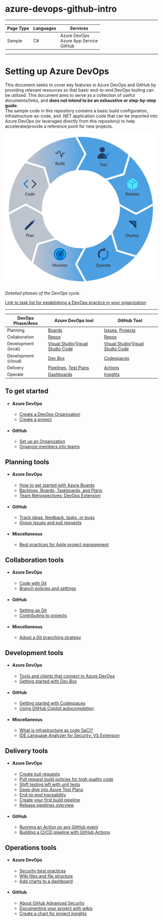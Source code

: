 # azure-devops-github-intro

---

| Page Type | Languages | Services                                        |
| --------- | --------- | ----------------------------------------------- |
| Sample    | C#        | Azure DevOps <br> Azure App Service <br> GitHub |

---

# Setting up Azure DevOps

This document seeks to cover key features in Azure DevOps and GitHub by providing relevant resources so that basic end-to-end DevOps tooling can be utilized. This document aims to serve as a collection of useful documents/links, and **does not intend to be an exhaustive or step-by-step guide**.
<br>
The sample code in this repository contains a basic build configuration, infrastructure-as-code, and .NET application code that can be imported into Azure DevOps (or leveraged directly from this repository) to help accelerate/provide a reference point for new projects.

<img src="./Docs/devopscycle.png" alt="DevOps cycle" width="500"/><br>

_Detailed phases of the DevOps cycle._

[Link to task list for establishing a DevOps practice in your organization](Docs/DevOpsChecklist.md)

---

| DevOps Phase/Area   | Azure DevOps tool                                                                                                                                                                                                         | GitHub Tool                                                                                                                                                           |
| ------------------- | ------------------------------------------------------------------------------------------------------------------------------------------------------------------------------------------------------------------------- | --------------------------------------------------------------------------------------------------------------------------------------------------------------------- |
| Planning            | [Boards](https://azure.microsoft.com/en-us/products/devops/boards/)                                                                                                                                                       | [Issues](https://docs.github.com/en/issues), [Projects](https://docs.github.com/en/issues/planning-and-tracking-with-projects/learning-about-projects/about-projects) |
| Collaboration       | [Repos](https://azure.microsoft.com/en-us/products/devops/repos/)                                                                                                                                                         | [Repos](https://docs.github.com/en/repositories)                                                                                                                      |
| Development (local) | [Visual Studio](https://visualstudio.microsoft.com/)/[Visual Studio Code](https://code.visualstudio.com/)                                                                                                                 | [Visual Studio](https://visualstudio.microsoft.com/)/[Visual Studio Code](https://code.visualstudio.com/)                                                             |
| Development (cloud) | [Dev Box](https://azure.microsoft.com/en-us/products/dev-box/)                                                                                                                                                            | [Codespaces](https://docs.github.com/en/codespaces)                                                                                                                   |
| Delivery            | [Pipelines](https://learn.microsoft.com/en-us/azure/devops/pipelines/get-started/what-is-azure-pipelines?view=azure-devops), [Test Plans](https://learn.microsoft.com/en-us/azure/devops/test/overview?view=azure-devops) | [Actions](https://docs.github.com/en/actions)                                                                                                                         |
| Operate             | [Dashboards](https://learn.microsoft.com/en-us/azure/devops/report/dashboards/overview?view=azure-devops)                                                                                                                 | [Insights](https://docs.github.com/en/issues/planning-and-tracking-with-projects/viewing-insights-from-your-project/about-insights-for-projects)                      |

## To get started

-   #### Azure DevOps

    -   [Create a DevOps Organization](https://learn.microsoft.com/en-us/azure/devops/organizations/accounts/create-organization?view=azure-devops)
    -   [Create a project](https://learn.microsoft.com/en-us/azure/devops/organizations/projects/create-project?view=azure-devops&tabs=browser)

-   #### GitHub
    -   [Set up an Organization](https://docs.github.com/en/organizations)
    -   [Organize members into teams](https://docs.github.com/en/organizations/organizing-members-into-teams)

## Planning tools

-   #### Azure DevOps

    -   [How to get started with Azure Boards](https://learn.microsoft.com/en-us/azure/devops/boards/get-started/?view=azure-devops)
    -   [Backlogs, Boards, Taskboards, and Plans](https://learn.microsoft.com/en-us/azure/devops/boards/backlogs/backlogs-boards-plans?view=azure-devops)
    -   [Team Retrospectives: DevOps Extension](https://marketplace.visualstudio.com/items?itemName=ms-devlabs.team-retrospectives)

-   #### GitHub

    -   [Track ideas, feedback, tasks, or bugs](https://docs.github.com/en/issues/tracking-your-work-with-issues/about-issues)
    -   [Group issues and pull requests](https://github.com/features/issues)

-   #### Miscellaneous
    -   [Best practices for Agile project management](https://learn.microsoft.com/en-us/azure/devops/boards/best-practices-agile-project-management?view=azure-devops&tabs=agile-process)

## Collaboration tools

-   #### Azure DevOps

    -   [Code with Git](https://learn.microsoft.com/en-us/azure/devops/user-guide/code-with-git?view=azure-devops)
    -   [Branch policies and settings](https://learn.microsoft.com/en-us/azure/devops/repos/git/branch-policies?view=azure-devops&tabs=browser)

-   #### GitHub

    -   [Setting up Git](https://docs.github.com/en/get-started/quickstart/set-up-git)
    -   [Contributing to projects](https://docs.github.com/en/get-started/quickstart/contributing-to-projects)

-   #### Miscellaneous
    -   [Adopt a Git branching strategy](https://learn.microsoft.com/en-us/azure/devops/repos/git/git-branching-guidance?view=azure-devops)

## Development tools

-   #### Azure DevOps

    -   [Tools and clients that connect to Azure DevOps](https://learn.microsoft.com/en-us/azure/devops/user-guide/tools?view=azure-devops)
    -   [Getting started with Dev Box](https://learn.microsoft.com/en-us/azure/dev-box/quickstart-configure-dev-box-service?tabs=AzureADJoin)

-   #### GitHub

    -   [Getting started with Codespaces](https://github.com/features/codespaces)
    -   [Using GitHub Copilot autocompletion](https://docs.github.com/en/copilot/overview-of-github-copilot/about-github-copilot)

-   #### Miscellaneous
    -   [What is infrastructure as code (IaC)?](https://learn.microsoft.com/en-us/devops/deliver/what-is-infrastructure-as-code)
    -   [IDE Language Analyzer for Security: VS Extension](https://marketplace.visualstudio.com/items?itemName=MS-CST-E.MicrosoftDevSkim)

## Delivery tools

-   #### Azure DevOps

    -   [Create pull requests](https://learn.microsoft.com/en-us/azure/devops/repos/git/pull-requests?view=azure-devops&tabs=browser)
    -   [Pull request build policies for high quality code](https://devblogs.microsoft.com/devops/pull-request-build-policies-for-high-quality-code/)
    -   [Shift testing left with unit tests](https://learn.microsoft.com/en-us/devops/develop/shift-left-make-testing-fast-reliable)
    -   [Deep dive into Azure Test Plans](https://azure.microsoft.com/en-us/blog/deep-dive-into-azure-test-plans/)
    -   [End-to-end traceability](https://learn.microsoft.com/en-us/azure/devops/cross-service/end-to-end-traceability?toc=%2Fazure%2Fdevops%2Fboards%2Ftoc.json&view=azure-devops)
    -   [Create your first build pipeline](https://learn.microsoft.com/en-us/azure/devops/pipelines/create-first-pipeline?view=azure-devops&tabs=java%2Ctfs-2018-2%2Cbrowser)
    -   [Release pipelines overview](https://learn.microsoft.com/en-us/azure/devops/pipelines/release/?view=azure-devops)

-   #### GitHub
    -   [Running an Action on any GitHub event](https://github.com/features/actions)
    -   [Building a CI/CD pipeline with GitHub Actions](https://github.blog/2022-02-02-build-ci-cd-pipeline-github-actions-four-steps/)

## Operations tools

-   #### Azure DevOps

    -   [Security best practices](https://learn.microsoft.com/en-us/azure/devops/organizations/security/security-best-practices?view=azure-devops)
    -   [Wiki files and file structure](https://learn.microsoft.com/en-us/azure/devops/project/wiki/wiki-file-structure?view=azure-devops)
    -   [Add charts to a dashboard](https://learn.microsoft.com/en-us/azure/devops/report/dashboards/add-charts-to-dashboard?view=azure-devops)

-   #### GitHub
    -   [About GiHub Advanced Security](https://docs.github.com/en/get-started/learning-about-github/about-github-advanced-security)
    -   [Documenting your project with wikis](https://docs.github.com/en/communities/documenting-your-project-with-wikis)
    -   [Create a chart for project insights](https://docs.github.com/en/issues/planning-and-tracking-with-projects/viewing-insights-from-your-project/creating-charts)
